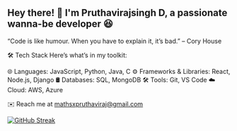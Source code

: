 ## Hey there! 🤗 I'm Pruthavirajsingh D, a passionate wanna-be developer 😆

“Code is like humour. When you have to explain it, it’s bad.” – Cory House

🛠️ Tech Stack
Here’s what’s in my toolkit:

🌐 Languages: JavaScript, Python, Java, C
⚙️ Frameworks & Libraries: React, Node.js, Django
🛢️ Databases: SQL, MongoDB
🛠️ Tools: Git, VS Code
☁️ Cloud: AWS, Azure

✉️ Reach me at mathsxpruthaviraj@gmail.com 

[![GitHub Streak](https://streak-stats.demolab.com?user=Pruthavirajsingh&locale=hi&hide_total_contributions=true&hide_longest_streak=true)](https://git.io/streak-stats)
